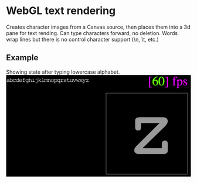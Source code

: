# WebGL text rendering

Creates character images from a Canvas source, then places them into a 3d pane for text rending.
Can type characters forward, no deletion.
Words wrap lines but there is no control character support (\n, \t, etc.)

## Example
Showing state after typing lowercase alphabet.
![example of text rendering](https://raw.githubusercontent.com/kpsmith/webgl-text/master/doc/example_image.png)
